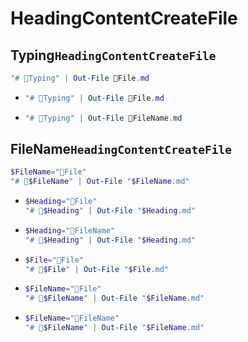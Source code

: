 # HeadingContentCreateFile


## Typing`HeadingContentCreateFile`
```ps1
"# 📌Typing" | Out-File 📄File.md
```
- ```ps1
  "# 📌Typing" | Out-File 📄File.md
  ```
- ```ps1
  "# 📌Typing" | Out-File 📄FileName.md
  ```


## FileName`HeadingContentCreateFile`
```ps1
$FileName="📄File"
"# 📌$FileName" | Out-File "$FileName.md"
```
- ```ps1
  $Heading="📄File"
  "# 📌$Heading" | Out-File "$Heading.md"
  ```
- ```ps1
  $Heading="📄FileName"
  "# 📌$Heading" | Out-File "$Heading.md"
  ```
- ```ps1
  $File="📄File"
  "# 📌$File" | Out-File "$File.md"
  ```
- ```ps1
  $FileName="📄File"
  "# 📌$FileName" | Out-File "$FileName.md"
  ```
- ```ps1
  $FileName="📄FileName"
  "# 📌$FileName" | Out-File "$FileName.md"
  ```

